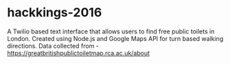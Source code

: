 # hackkings-2016

A Twilio based text interface that allows users to find free public toilets in London. Created using Node.js and Google Maps API for turn based walking directions. Data collected from - https://greatbritishpublictoiletmap.rca.ac.uk/about
